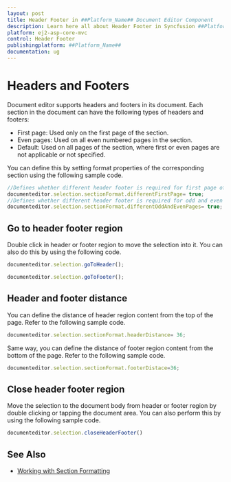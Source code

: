 ```yaml
---
layout: post
title: Header Footer in ##Platform_Name## Document Editor Component
description: Learn here all about Header Footer in Syncfusion ##Platform_Name## Document Editor component of Syncfusion Essential JS 2 and more.
platform: ej2-asp-core-mvc
control: Header Footer
publishingplatform: ##Platform_Name##
documentation: ug
---
```



# Headers and Footers

Document editor supports headers and footers in its document. Each section in the document can have the following types of headers and footers:

* First page: Used only on the first page of the section.
* Even pages: Used on all even numbered pages in the section.
* Default: Used on all pages of the section, where first or even pages are not applicable or not specified.

You can define this by setting format properties of the corresponding section using the following sample code.

```typescript
//Defines whether different header footer is required for first page of the section
documenteditor.selection.sectionFormat.differentFirstPage= true;
//Defines whether different header footer is required for odd and even pages in the section
documenteditor.selection.sectionFormat.differentOddAndEvenPages= true;
```

## Go to header footer region

Double click in header or footer region to move the selection into it. You can also do this by using the following code.

```typescript
documenteditor.selection.goToHeader();
```

```typescript
documenteditor.selection.goToFooter();
```

## Header and footer distance

You can define the distance of header region content from the top of the page. Refer to the following sample code.

```typescript
documenteditor.selection.sectionFormat.headerDistance= 36;
```

Same way, you can define the distance of footer region content from the bottom of the page. Refer to the following sample code.

```typescript
documenteditor.selection.sectionFormat.footerDistace=36;
```

## Close header footer region

Move the selection to the document body from header or footer region by double clicking or tapping the document area. You can also perform this by using the following sample code.

```typescript
documenteditor.selection.closeHeaderFooter()
```

## See Also

* [Working with Section Formatting](../document-editor/section-format/)
